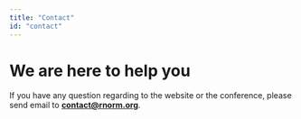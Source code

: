 ```yaml
---
title: "Contact"
id: "contact"
---
```


# We are here to help you

If you have any question regarding to the website or the conference, please send email to **contact@rnorm.org**.
